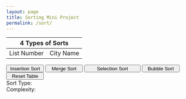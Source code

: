 ```yaml
---
layout: page
title: Sorting Mini Project
permalink: /sort/
---
```


<head>
</head>
<body>
    <table id=table>
        <thead>
        <tr>
            <th colspan=2>4 Types of Sorts</th>
        </tr>
        </thead>
        <tbody id=body>
            <tr>
                <td>List Number</td>
                <td>City Name</td>
            </tr>
        </tbody>
        <tbody id=body2>
        </tbody>
    </table>
    <button class="Insertion Sort" id="insertion-button" style="height:20px;width:100px">Insertion Sort</button>
    <button class="Merge Sort" id="merge-button" style="height:20px;width:100px">Merge Sort</button>
    <button class="Selection Sort" id="selection-button" style="height:20px;width:150px">Selection Sort</button>
    <button class="Bubble Sort" id="bubble-button" style="height:20px;width:100px">Bubble Sort<br></button>
    <button class="Delete" id="delete-button" style="height:20px;width:100px">Reset Table<br></button>
    <br><label id="sort-type">Sort Type: </label>
    <br><label id="complexity">Complexity: <br></label>
    <script>
        function createTable() {
            for (let i = 0; i < 4; i++) {
                const row = document.createElement("tr");
                const cell1 = document.createElement("td");
                const cellText1 = document.createTextNode(`${i}`);
                cell1.appendChild(cellText1);
                row.appendChild(cell1);
                const cell2 = document.createElement("td");
                const cellText2 = document.createTextNode("TBD");
                cell2.appendChild(cellText2);
                row.appendChild(cell2);
                body2.appendChild(row);
            }
            document.getElementById("table").appendChild(body2);
        }
        function resetTable() {
            const element = document.getElementById("body2");
            while (element.firstChild) {
            element.removeChild(element.firstChild);
            }
        }
        document.getElementById("insertion-button").onclick = function(){
            createTable();
            document.getElementById("sort-type").innerHTML = "Sort Type: Insertion Sort";
        }
        document.getElementById("merge-button").onclick = function(){
            createTable();
            document.getElementById("sort-type").innerHTML = "Sort Type: Merge Sort";
        }
        document.getElementById("selection-button").onclick = function(){
            createTable();
            document.getElementById("sort-type").innerHTML = "Sort Type: Selection Sort";
        }
        document.getElementById("bubble-button").onclick = function(){
            createTable();
            document.getElementById("sort-type").innerHTML = "Sort Type: Bubble Sort";
        }
        document.getElementById("delete-button").onclick = function(){
            resetTable();
            document.getElementById("sort-type").innerHTML = "Sort Type:";
        }
    </script>
</body>
